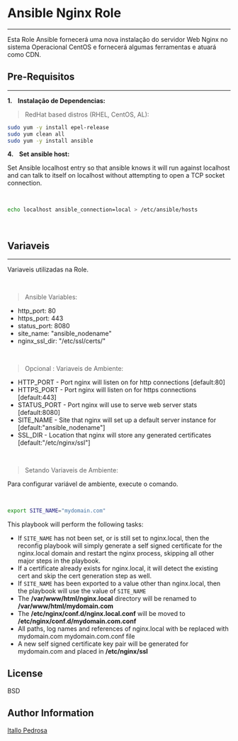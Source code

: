 # Ansible Nginx Role
-------

Esta Role Ansible fornecerá uma nova instalação do servidor  Web Nginx no sistema Operacional CentOS e fornecerá algumas ferramentas e atuará como CDN.


## Pre-Requisitos
-------

__1. &nbsp;&nbsp; Instalação de Dependencias:__ <br>

> RedHat based distros (RHEL, CentOS, AL):

```bash
sudo yum -y install epel-release
sudo yum clean all
sudo yum -y install ansible
```


__4. &nbsp;&nbsp; Set ansible host:__

Set Ansible localhost entry so that ansible knows it will run against localhost and can talk to itself on localhost without attempting to open a TCP socket connection.

<br>

```bash
echo localhost ansible_connection=local > /etc/ansible/hosts
```

<br>

## Variaveis
-------

Variaveis utilizadas na Role.

<br>

> Ansible Variables:

 - http_port: 80
 - https_port: 443
 - status_port: 8080
 - site_name: "ansible_nodename"
 - nginx_ssl_dir: "/etc/ssl/certs/"

<br>

> Opcional : Variaveis de Ambiente:

 - HTTP_PORT - Port nginx will listen on for http connections [default:80]
 - HTTPS_PORT - Port nginx will listen on for https connections [default:443]
 - STATUS_PORT - Port nginx will use to serve web server stats [default:8080]
 - SITE_NAME - Site that nginx will set up a default server instance for [default:"ansible_nodename"]
 - SSL_DIR - Location that nginx will store any generated certificates [default:"/etc/nginx/ssl"]

<br>

 > Setando Variaveis de Ambiente:

 Para configurar variável de ambiente, execute o comando.

<br>

```bash
export SITE_NAME="mydomain.com"
```


This playbook will perform the following tasks:

 - If `SITE_NAME` has not been set, or is still set to nginx.local, then the reconfig playbook will simply generate a self signed certificate for the nginx.local domain and restart the nginx process, skipping all other major steps in the playbook.
 - If a certificate already exists for nginx.local, it will detect the existing cert and skip the cert generation step as well.
 - If `SITE_NAME` has been exported to a value other than nginx.local, then the playbook will use the value of `SITE_NAME`
 - The __/var/www/html/nginx.local__ directory will be renamed to __/var/www/html/mydomain.com__
 - The __/etc/nginx/conf.d/nginx.local.conf__ will be moved to __/etc/nginx/conf.d/mydomain.com.conf__
 - All paths, log names and references of nginx.local with be replaced with mydomain.com mydomain.com.conf file
 - A new self signed certificate key pair will be generated for mydomain.com and placed in __/etc/nginx/ssl__



License
-------

BSD

Author Information
-------

[Itallo Pedrosa](http://github.com/itallopedrosa) <br>
